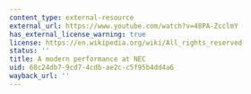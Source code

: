 ```yaml
---
content_type: external-resource
external_url: https://www.youtube.com/watch?v=48PA-ZcclmY
has_external_license_warning: true
license: https://en.wikipedia.org/wiki/All_rights_reserved
status: ''
title: A modern performance at NEC
uid: 68c24db7-9cd7-4cdb-ae2c-c5f95b4dd4a6
wayback_url: ''
---
```

